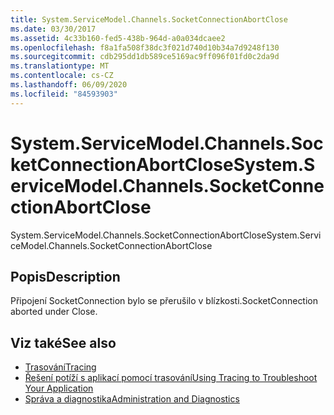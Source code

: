 ```yaml
---
title: System.ServiceModel.Channels.SocketConnectionAbortClose
ms.date: 03/30/2017
ms.assetid: 4c33b160-fed5-438b-964d-a0a034dcaee2
ms.openlocfilehash: f8a1fa508f38dc3f021d740d10b34a7d9248f130
ms.sourcegitcommit: cdb295dd1db589ce5169ac9ff096f01fd0c2da9d
ms.translationtype: MT
ms.contentlocale: cs-CZ
ms.lasthandoff: 06/09/2020
ms.locfileid: "84593903"
---
```

# <a name="systemservicemodelchannelssocketconnectionabortclose"></a><span data-ttu-id="97f29-102">System.ServiceModel.Channels.SocketConnectionAbortClose</span><span class="sxs-lookup"><span data-stu-id="97f29-102">System.ServiceModel.Channels.SocketConnectionAbortClose</span></span>
<span data-ttu-id="97f29-103">System.ServiceModel.Channels.SocketConnectionAbortClose</span><span class="sxs-lookup"><span data-stu-id="97f29-103">System.ServiceModel.Channels.SocketConnectionAbortClose</span></span>  
  
## <a name="description"></a><span data-ttu-id="97f29-104">Popis</span><span class="sxs-lookup"><span data-stu-id="97f29-104">Description</span></span>  
 <span data-ttu-id="97f29-105">Připojení SocketConnection bylo se přerušilo v blízkosti.</span><span class="sxs-lookup"><span data-stu-id="97f29-105">SocketConnection aborted under Close.</span></span>  
  
## <a name="see-also"></a><span data-ttu-id="97f29-106">Viz také</span><span class="sxs-lookup"><span data-stu-id="97f29-106">See also</span></span>

- [<span data-ttu-id="97f29-107">Trasování</span><span class="sxs-lookup"><span data-stu-id="97f29-107">Tracing</span></span>](index.md)
- [<span data-ttu-id="97f29-108">Řešení potíží s aplikací pomocí trasování</span><span class="sxs-lookup"><span data-stu-id="97f29-108">Using Tracing to Troubleshoot Your Application</span></span>](using-tracing-to-troubleshoot-your-application.md)
- [<span data-ttu-id="97f29-109">Správa a diagnostika</span><span class="sxs-lookup"><span data-stu-id="97f29-109">Administration and Diagnostics</span></span>](../index.md)
